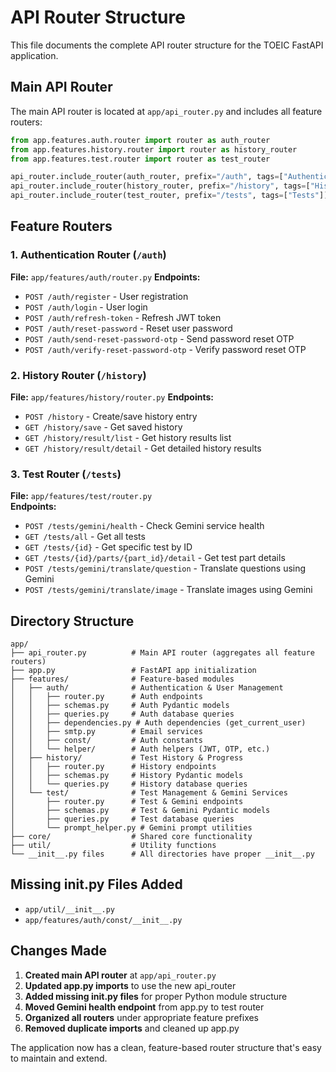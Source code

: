 # API Router Structure

This file documents the complete API router structure for the TOEIC FastAPI application.

## Main API Router

The main API router is located at `app/api_router.py` and includes all feature routers:

```python
from app.features.auth.router import router as auth_router
from app.features.history.router import router as history_router  
from app.features.test.router import router as test_router

api_router.include_router(auth_router, prefix="/auth", tags=["Authentication"])
api_router.include_router(history_router, prefix="/history", tags=["History"])
api_router.include_router(test_router, prefix="/tests", tags=["Tests"])
```

## Feature Routers

### 1. Authentication Router (`/auth`)
**File:** `app/features/auth/router.py`
**Endpoints:**
- `POST /auth/register` - User registration
- `POST /auth/login` - User login  
- `POST /auth/refresh-token` - Refresh JWT token
- `POST /auth/reset-password` - Reset user password
- `POST /auth/send-reset-password-otp` - Send password reset OTP
- `POST /auth/verify-reset-password-otp` - Verify password reset OTP

### 2. History Router (`/history`) 
**File:** `app/features/history/router.py`
**Endpoints:**
- `POST /history` - Create/save history entry
- `GET /history/save` - Get saved history
- `GET /history/result/list` - Get history results list
- `GET /history/result/detail` - Get detailed history results

### 3. Test Router (`/tests`)
**File:** `app/features/test/router.py`  
**Endpoints:**
- `POST /tests/gemini/health` - Check Gemini service health
- `GET /tests/all` - Get all tests
- `GET /tests/{id}` - Get specific test by ID
- `GET /tests/{id}/parts/{part_id}/detail` - Get test part details
- `POST /tests/gemini/translate/question` - Translate questions using Gemini
- `POST /tests/gemini/translate/image` - Translate images using Gemini

## Directory Structure

```
app/
├── api_router.py          # Main API router (aggregates all feature routers)
├── app.py                 # FastAPI app initialization
├── features/              # Feature-based modules
│   ├── auth/              # Authentication & User Management
│   │   ├── router.py      # Auth endpoints
│   │   ├── schemas.py     # Auth Pydantic models
│   │   ├── queries.py     # Auth database queries
│   │   ├── dependencies.py # Auth dependencies (get_current_user)
│   │   ├── smtp.py        # Email services
│   │   ├── const/         # Auth constants
│   │   └── helper/        # Auth helpers (JWT, OTP, etc.)
│   ├── history/           # Test History & Progress  
│   │   ├── router.py      # History endpoints
│   │   ├── schemas.py     # History Pydantic models
│   │   └── queries.py     # History database queries
│   └── test/              # Test Management & Gemini Services
│       ├── router.py      # Test & Gemini endpoints
│       ├── schemas.py     # Test & Gemini Pydantic models
│       ├── queries.py     # Test database queries
│       └── prompt_helper.py # Gemini prompt utilities
├── core/                  # Shared core functionality
├── util/                  # Utility functions
└── __init__.py files      # All directories have proper __init__.py
```

## Missing __init__.py Files Added

- `app/util/__init__.py`
- `app/features/auth/const/__init__.py`

## Changes Made

1. **Created main API router** at `app/api_router.py`
2. **Updated app.py imports** to use the new api_router
3. **Added missing __init__.py files** for proper Python module structure
4. **Moved Gemini health endpoint** from app.py to test router
5. **Organized all routers** under appropriate feature prefixes
6. **Removed duplicate imports** and cleaned up app.py

The application now has a clean, feature-based router structure that's easy to maintain and extend.